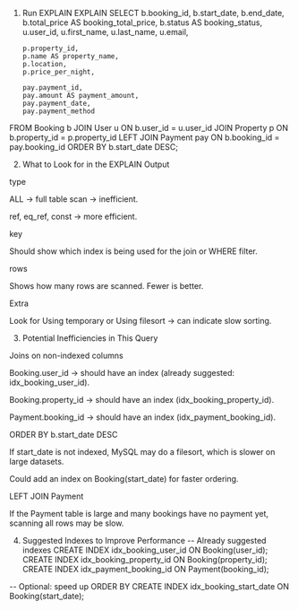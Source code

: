 1.  Run EXPLAIN
    EXPLAIN
    SELECT
    b.booking_id,
    b.start_date,
    b.end_date,
    b.total_price AS booking_total_price,
    b.status AS booking_status,
        u.user_id,
        u.first_name,
        u.last_name,
        u.email,

        p.property_id,
        p.name AS property_name,
        p.location,
        p.price_per_night,

        pay.payment_id,
        pay.amount AS payment_amount,
        pay.payment_date,
        pay.payment_method

FROM Booking b
JOIN User u ON b.user_id = u.user_id
JOIN Property p ON b.property_id = p.property_id
LEFT JOIN Payment pay ON b.booking_id = pay.booking_id
ORDER BY b.start_date DESC;

2. What to Look for in the EXPLAIN Output

type

ALL → full table scan → inefficient.

ref, eq_ref, const → more efficient.

key

Should show which index is being used for the join or WHERE filter.

rows

Shows how many rows are scanned. Fewer is better.

Extra

Look for Using temporary or Using filesort → can indicate slow sorting.

3. Potential Inefficiencies in This Query

Joins on non-indexed columns

Booking.user_id → should have an index (already suggested: idx_booking_user_id).

Booking.property_id → should have an index (idx_booking_property_id).

Payment.booking_id → should have an index (idx_payment_booking_id).

ORDER BY b.start_date DESC

If start_date is not indexed, MySQL may do a filesort, which is slower on large datasets.

Could add an index on Booking(start_date) for faster ordering.

LEFT JOIN Payment

If the Payment table is large and many bookings have no payment yet, scanning all rows may be slow.

4. Suggested Indexes to Improve Performance
   -- Already suggested indexes
   CREATE INDEX idx_booking_user_id ON Booking(user_id);
   CREATE INDEX idx_booking_property_id ON Booking(property_id);
   CREATE INDEX idx_payment_booking_id ON Payment(booking_id);

-- Optional: speed up ORDER BY
CREATE INDEX idx_booking_start_date ON Booking(start_date);
